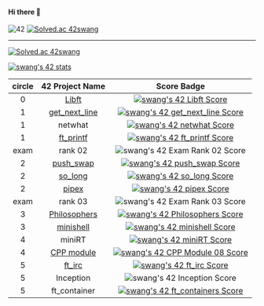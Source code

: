 #### Hi there 👋 
![42](https://badgen.net/badge/Seoul/swang/blue?cache=86400&icon=https://meta.intra.42.fr/assets/42_logo-7dfc9110a5319a308863b96bda33cea995046d1731cebb735e41b16255106c12.svg)
[![Solved.ac 42swang](http://mazassumnida.wtf/api/mini/generate_badge?boj=swang)](https://solved.ac/swang)

---
[![Solved.ac 42swang](http://mazassumnida.wtf/api/v2/generate_badge?boj=swang)](https://solved.ac/swang)

[![swang's 42 stats](https://badge42.vercel.app/api/v2/cl26vp3pt002509l461xfewj8/stats?cursusId=21&coalitionId=87)](https://github.com/JaeSeoKim/badge42)

circle|42 Project Name|Score Badge
:----:|:--------:|:----------:
0|[Libft](https://github.com/42swang/Libft)|[![swang's 42 Libft Score](https://badge42.vercel.app/api/v2/cl26vp3pt002509l461xfewj8/project/2060555)](https://github.com/42swang/Libft)|
1|[get_next_line](https://github.com/42swang/get_next_line)|[![swang's 42 get_next_line Score](https://badge42.vercel.app/api/v2/cl26vp3pt002509l461xfewj8/project/2086711)](https://github.com/42swang/get_next_line)|
1|netwhat|[![swang's 42 netwhat Score](https://badge42.vercel.app/api/v2/cl26vp3pt002509l461xfewj8/project/2086710)](https://github.com/JaeSeoKim/badge42)|
1|[ft_printf](https://github.com/42swang/ft_printf2)|[![swang's 42 ft_printf Score](https://badge42.vercel.app/api/v2/cl26vp3pt002509l461xfewj8/project/2144343)](https://github.com/42swang/ft_printf2)|
exam|rank 02|![swang's 42 Exam Rank 02 Score](https://badge42.vercel.app/api/v2/cl26vp3pt002509l461xfewj8/project/2188338)|
2|[push_swap](https://github.com/42swang/2push_swap)|[![swang's 42 push_swap Score](https://badge42.vercel.app/api/v2/cl26vp3pt002509l461xfewj8/project/2188339)](https://github.com/42swang/2push_swap)|
2|[so_long](https://github.com/42swang/so_long)|[![swang's 42 so_long Score](https://badge42.vercel.app/api/v2/cl26vp3pt002509l461xfewj8/project/2194607)](https://github.com/42swang/so_long)|
2|[pipex](https://github.com/42swang/pipex)|[![swang's 42 pipex Score](https://badge42.vercel.app/api/v2/cl26vp3pt002509l461xfewj8/project/2359406)](https://github.com/42swang/pipex)|
exam|rank 03|![swang's 42 Exam Rank 03 Score](https://badge42.vercel.app/api/v2/cl26vp3pt002509l461xfewj8/project/2640870)|
3|[Philosophers](https://github.com/42swang/philosophers)|[![swang's 42 Philosophers Score](https://badge42.vercel.app/api/v2/cl26vp3pt002509l461xfewj8/project/2359398)](https://github.com/42swang/philosophers)|
3|[minishell](https://github.com/42swang/minishell)|[![swang's 42 minishell Score](https://badge42.vercel.app/api/v2/cl26vp3pt002509l461xfewj8/project/2403943)](https://github.com/42swang/minishell)
4|miniRT|[![swang's 42 miniRT Score](https://badge42.vercel.app/api/v2/cl26vp3pt002509l461xfewj8/project/2496906)](https://github.com/JaeSeoKim/badge42)
4|[CPP module](https://github.com/42swang/cpp_module)|[![swang's 42 CPP Module 08 Score](https://badge42.vercel.app/api/v2/cl26vp3pt002509l461xfewj8/project/2557671)](https://github.com/42swang/cpp_module)|
5|[ft_irc](https://github.com/42swang/ft_irc_team/wiki)|[![swang's 42 ft_irc Score](https://badge42.vercel.app/api/v2/cl26vp3pt002509l461xfewj8/project/2583195)](https://github.com/42swang/ft_irc_team.git)
5|Inception|![swang's 42 Inception Score](https://badge42.vercel.app/api/v2/cl26vp3pt002509l461xfewj8/project/2558693)
5|ft_container|[![swang's 42 ft_containers Score](https://badge42.vercel.app/api/v2/cl26vp3pt002509l461xfewj8/project/2558694)](https://github.com/JaeSeoKim/badge42)|



<!--
**42swang/42swang** is a ✨ _special_ ✨ repository because its `README.md` (this file) appears on your GitHub profile.
-->
